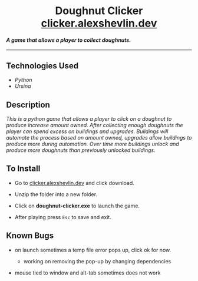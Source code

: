 <h1 align="center">
  Doughnut Clicker
  <br />
  <a href="https://doughnut-clicker.web.app/" target="_blank">clicker.alexshevlin.dev</a>
</h1>

#### _A game that allows a player to collect doughnuts._

---
## Technologies Used

* _Python_
* _Ursina_

## Description

_This is a python game that allows a player to click on a doughnut to produce increase amount owned. After collecting enough doughnuts the player can spend excess on buildings and upgrades. Buildings will automate the process based on amount owned, upgrades allow buildings to produce more during automation. Over time more buildings unlock and produce more doughnuts than previously unlocked buildings._

## To Install

- Go to <a href="https://doughnut-clicker.web.app/" target="_blank">clicker.alexshevlin.dev</a> and click download.

- Unzip the folder into a new folder.

- Click on **doughnut-clicker.exe** to launch the game.

- After playing press `Esc` to save and exit.

## Known Bugs

- on launch sometimes a temp file error pops up, click ok for now. 
  - working on removing the pop-up by changing dependencies

- mouse tied to window and alt-tab sometimes does not work